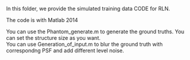 In this folder, we provide the simulated training data CODE for RLN.  
 
The code is with Matlab 2014  

You can use the Phantom_generate.m to generate the ground truths. You can set the structure size as you want.  
You can use Generation_of_input.m to blur the ground truth with correspondng PSF and add different level noise.  
